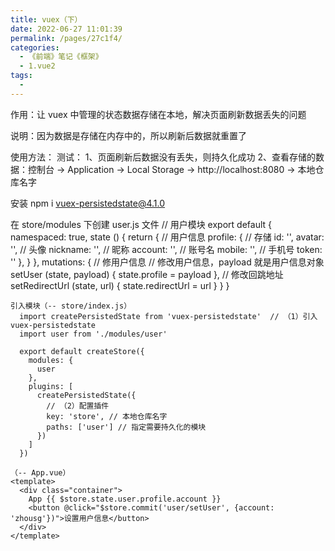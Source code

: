 ```yaml
---
title: vuex（下）
date: 2022-06-27 11:01:39
permalink: /pages/27c1f4/
categories:
  - 《前端》笔记《框架》
  - 1.vue2
tags:
  - 
---
```

作用：让 vuex 中管理的状态数据存储在本地，解决页面刷新数据丢失的问题

说明：因为数据是存储在内存中的，所以刷新后数据就重置了

使用方法：
  测试：
    1、页面刷新后数据没有丢失，则持久化成功
    2、查看存储的数据：控制台 → Application → Local Storage → http://localhost:8080 → 本地仓库名字

  安装
    npm i vuex-persistedstate@4.1.0

  在 store/modules 下创建 user.js 文件
      // 用户模块
      export default {
        namespaced: true,
        state () {
          return {
            // 用户信息
            profile: {  // 存储
              id: '',
              avatar: '',  // 头像
              nickname: '',  // 昵称
              account: '',  // 账号名
              mobile: '',  // 手机号
              token: ''
            },
          }
        },
        mutations: {  // 修用户信息
          // 修改用户信息，payload 就是用户信息对象
          setUser (state, payload) {
            state.profile = payload
          },
          // 修改回跳地址
          setRedirectUrl (state, url) {
            state.redirectUrl = url
          }
        }
      }

    引入模块（-- store/index.js）
      import createPersistedState from 'vuex-persistedstate'  // （1）引入 vuex-persistedstate
      import user from './modules/user'

      export default createStore({
        modules: {
          user
        },
        plugins: [
          createPersistedState({
            // （2）配置插件
            key: 'store', // 本地仓库名字
            paths: ['user'] // 指定需要持久化的模块
          })
        ]
      })

    （-- App.vue）
    <template>
      <div class="container">
        App {{ $store.state.user.profile.account }}
        <button @click="$store.commit('user/setUser', {account: 'zhousg'})">设置用户信息</button>
      </div>
    </template>